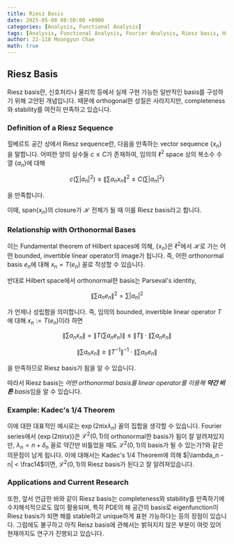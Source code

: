 ```yaml
---
title: Riesz Basis
date: 2025-05-08 08:50:00 +0900
categories: [Analysis, Functional Analysis]
tags: [Analysis, Functional Analysis, Fourier Analysis, Riesz basis, Hilbert Space]
author: 22-118 Moongyun Chae
math: true
---
```

## Riesz Basis

Riesz basis란, 신호처리나 물리학 등에서 실제 구현 가능한 일반적인 basis를 구성하기 위해 고안된 개념입니다. 때문에 orthogonal한 성질은 사라지지만, completeness와 stability를 여전히 만족하고 있습니다.

### Definition of a Riesz Sequence

힐베르트 공간 상에서 Riesz sequence란, 다음을 만족하는 vector sequence $\{ x_n \}$을 말합니다.
어떠한 양의 실수들 $c \leq C$가 존재하여, 임의의 $\ell^2$ space 상의 복소수 수열 $\{ a_n \}$에 대해

$$
c \left(\sum |a_n|^2\right) \leq \left\| \sum a_n x_n \right\|^2 \leq C \left(\sum |a_n|^2\right)
$$

을 만족합니다.

이때, $\mathrm{span}\{ x_n \}$의 closure가 $\mathcal H$ 전체가 될 때 이를 Riesz basis라고 합니다.

### Relationship with Orthonormal Bases

이는 Fundamental theorem of Hilbert spaces에 의해, $\{ x_n \}$은 $\ell^2$에서 $\mathcal H$로 가는 어떤 bounded, invertible linear operator의 image가 됩니다. 즉, 어떤 orthonormal basis $e_n$에 대해 $x_n = T(e_n)$ 꼴로 작성할 수 있습니다.

반대로 Hilbert space에서 orthonormal한 basis는 Parseval's identity,

$$
\left\| \sum a_n e_n \right\|^2 = \sum |a_n|^2
$$

가 언제나 성립함을 의미합니다.
즉, 임의의 bounded, invertible linear operator $T$에 대해 $x_n := T(e_n)$이라 하면

$$
\left\|\sum a_n x_n\right\| = \left\|T\left( \sum a_n e_n\right)\right\| \leq \|T\|\cdot\left\|\sum a_n e_n\right\|
$$

$$
\left\|\sum a_n x_n\right\| \geq \|T^{-1}\|^{-1} \cdot \left\|\sum a_n e_n\right\|
$$

을 만족하므로 Riesz basis가 됨을 알 수 있습니다.

따라서 Riesz basis는 *어떤 orthonormal basis를 linear operator를 이용해 **약간 비튼** basis*임을 알 수 있습니다.

### Example: Kadec's 1/4 Theorem

이에 대한 대표적인 예시로는 $\exp(2\pi ix \lambda_n)$ 꼴의 집합을 생각할 수 있습니다.
Fourier series에서 $\{\exp(2\pi inx)\}$은 $\mathcal L^2(0,1)$의 orthonormal한 basis가 됨이 잘 알려져있지만, $\lambda_n = n+\delta_n$ 꼴로 약간만 비틀었을 때도 $\mathcal L^2(0,1)$의 basis가 될 수 있는가?와 같은 의문점이 남게 됩니다.
이에 대해서는 Kadec's 1/4 Theorem에 의해 $|\lambda_n - n| < \frac14$이면, $\mathcal L^2(0,1)$의 Riesz basis가 된다고 잘 알려져있습니다.

### Applications and Current Research

또한, 앞서 언급한 바와 같이 Riesz basis는 completeness와 stability를 만족하기에 수치해석적으로도 많이 활용되며, 특히 PDE의 해 공간의 basis로 eigenfunction이 Riesz basis가 되면 해를 stable하고 unique하게 표현 가능하다는 등의 장점이 있습니다. 그럼에도 불구하고 아직 Reisz basis에 관해서는 밝혀지지 않은 부분이 여럿 있어 현재까지도 연구가 진행되고 있습니다.
